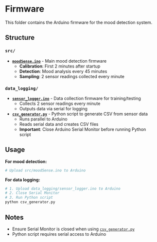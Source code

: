 # Firmware

This folder contains the Arduino firmware for the mood detection system.

## Structure

### `src/`
- **[`moodSense.ino`](src/moodSense.ino)** - Main mood detection firmware
  - **Calibration**: First 2 minutes after startup
  - **Detection**: Mood analysis every 45 minutes
  - **Sampling**: 2 sensor readings collected every minute

### `data_logging/`
- **[`sensor_logger.ino`](data_logging/sensor_logger.ino)** - Data collection firmware for training/testing
  - Collects 2 sensor readings every minute
  - Outputs data via serial for logging
- **[`csv_generator.py`](data_logging/csv_generator.py)** - Python script to generate CSV from sensor data
  - Runs parallel to Arduino
  - Reads serial data and creates CSV files
  - **Important**: Close Arduino Serial Monitor before running Python script

## Usage

**For mood detection:**
```bash
# Upload src/moodSense.ino to Arduino
```

**For data logging:**
```bash
# 1. Upload data_logging/sensor_logger.ino to Arduino
# 2. Close Serial Monitor
# 3. Run Python script
python csv_generator.py
```

## Notes
- Ensure Serial Monitor is closed when using [`csv_generator.py`](data_logging/csv_generator.py)
- Python script requires serial access to Arduino
